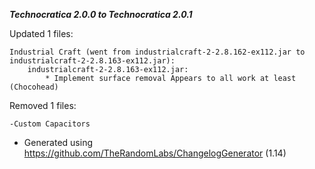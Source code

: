 _**Technocratica 2.0.0 to Technocratica 2.0.1**_

Updated 1 files:

	Industrial Craft (went from industrialcraft-2-2.8.162-ex112.jar to industrialcraft-2-2.8.163-ex112.jar):
		industrialcraft-2-2.8.163-ex112.jar:
			* Implement surface removal Appears to all work at least (Chocohead)
			
Removed 1 files:
	
	-Custom Capacitors

* Generated using https://github.com/TheRandomLabs/ChangelogGenerator (1.14)

